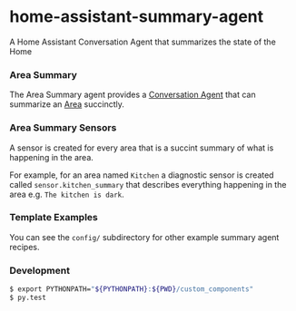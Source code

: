 # home-assistant-summary-agent

A Home Assistant Conversation Agent that summarizes the state of the Home

### Area Summary

The Area Summary agent provides a [Conversation Agent](https://www.home-assistant.io/integrations/conversation/) that can summarize an [Area](https://www.home-assistant.io/docs/organizing/areas/)
succinctly.

### Area Summary Sensors

A sensor is created for every area that is a succint summary of what is happening in the area.

For example, for an area named `Kitchen` a diagnostic sensor is created called `sensor.kitchen_summary`
that describes everything happening in the area e.g. `The kitchen is dark`.

### Template Examples

You can see the `config/` subdirectory for other example summary agent recipes.


### Development

```bash
$ export PYTHONPATH="${PYTHONPATH}:${PWD}/custom_components"
$ py.test
```
